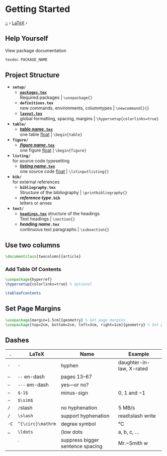 # Getting Started
[⌂](../README.md) › [LaTeX](../README.md#latex) ›

## Help Yourself

View package documentation
```powershell
texdoc PACKAGE_NAME
```

## Project Structure

- **`setup/`**
	- **[`packages.tex`](templates.md#package-requirements)**  
        Required packages | `\usepackage{}`
	- **`definitions.tex`**  
        new commands, environments, columntypes | `\newcommand{}{}`
	- **[`layout.tex`](templates.md#layout)**  
        global formatting, spacing, margins | `\hypersetup{colorlinks=true}`
- **`table/`**  
    - **[_table name_`.tex`](tables.md)**  
        one table [float](floats.md) | `\begin{table}`
- **`figure/`**  
    - **[_figure name_`.tex`](figures.md)**  
        one figure [float](floats.md) | `\begin{figure}`
- **`listing/`**  
    for source code typesetting 
    - **[_listing name_`.tex`](listings.md)**  
        one source code [float](floats.md) | `\lstinputlisting{}`
- **`bib/`**  
    for external references
	- **`bibliography.tex`**  
        Structure of the bibliography | `\printbibliography{}`
	- **_reference type_`.bib`**  
        letters or annex
- **`text/`**  
    - **[`headings.tex`](templates.md#headings)** structure of the headings  
        Text headings | `\section{}`
	- **_heading name_`.tex`**  
        continuous text paragraphs | `\subsection{}`



## Use two columns

```latex
\documentclass[twocolumn]{article}
```


### Add Table Of Contents

```latex
\usepackage{hyperref}
\hypersetup{colorlinks=true} % optional
```

```latex
\tableofcontents
```


## Set Page Margins

```latex
\usepackage[margin=1.5cm]{geometry} % Set page margins
\usepackage[top=2cm, bottom=2cm, left=3cm, right=1cm]{geometry} % Set page margins
```

## Dashes

| .    | LaTeX             | Name                             | Example                  |
| ---- | ----------------- | -------------------------------- | ------------------------ |
| `-`  | `-`               | hyphen                           | daughter-in-law, X-rated |
| `–`  | `--` en-dash      | pages 13–67                      |
| `—`  | `---` em-dash     | yes—or no?                       |
| `−`  | `$-1$`            | minus-sign                       | 0, 1 and −1              |
| `∼`  | `$\sim$`          |
| `/`  | `/`slash          | no hyphenation                   | 5 MB/s                   |
| `/`  | `\slash`          | support hyphenation              | read\slash write         |
| `◦C` | `^{\circ}\mathrm` | degree symbol                    | °C                       |
| `…`  | `\ldots`          | (low dots                        | a, b, c, …               |
|      | `                 | suppress bigger sentence spacing | Mr.~Smith w              |